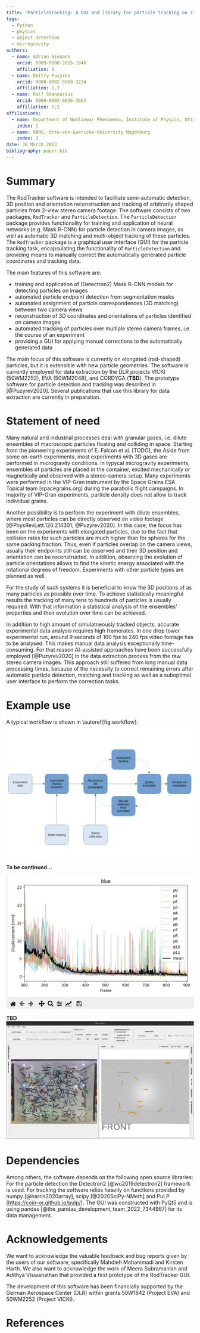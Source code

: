 ```yaml
---
title: 'ParticleTracking: A GUI and library for particle tracking on stereo camera images'
tags:
  - Python
  - physics
  - object detection
  - microgravity
authors:
  - name: Adrian Niemann
    orcid: 0009-0008-2025-1946
    affiliation: 1
  - name: Dmitry Puzyrev
    orcid: 0000-0002-9269-3224
    affiliation: 1,2
  - name: Ralf Stannarius
    orcid: 0000-0002-6836-3663
    affiliation: 1,2
affiliations:
  - name: Department of Nonlinear Phenomena, Institute of Physics, Otto-von-Guericke-University Magdeburg
    index: 1
  - name: MARS, Otto-von-Guericke-University Magdeburg
    index: 2
date: 30 March 2023
bibliography: paper.bib
---
```


# Summary

The RodTracker software is intended to facilitate semi-automatic detection, 3D position and orientation reconstruction and tracking of arbitrarily shaped particles from 2-view stereo camera footage.
The software consists of two packages, `RodTracker` and `ParticleDetection`.
The `ParticleDetection` package provides functionality for training and application of neural networks (e.g. Mask R-CNN) for particle detection in camera images, as well as automatic 3D matching and multi-object tracking of these particles. The `RodTracker` package is a graphical user interface (GUI) for the particle tracking task, encapsulating the functionality of `ParticleDetection` and providing means to manually correct the automatically generated particle coordinates and tracking data.

The main features of this software are:

- training and application of (Detectron2) Mask R-CNN models for detecting particles on images
- automated particle endpoint detection from segmentation masks
- automated assignment of particle correspondences (3D matching) between two camera views
- reconstruction of 3D coordinates and orientations of particles identified on camera images
- automated tracking of particles over multiple stereo camera frames, i.e. the course of an experiment
- providing a GUI for applying manual corrections to the automatically generated data

The main focus of this software is currently on elongated (rod-shaped) particles, but it is extensible with new particle geometries.
The software is currently employed for data extraction by the DLR projects VICKI (50WM2252), EVA (50WM2048), and CORDYGA (**TBD**).
The prototype software for particle detection and tracking was described in [@Puzyrev2020].
Several publications that use this library for data extraction are currently in preparation.

# Statement of need

Many natural and industrial processes deal with granular gases, i.e. dilute ensembles of macroscopic particles floating and colliding in space. Starting from the pioneering experiments of E. Falcon et al. [TODO], the 
Aside from some on-earth experiments, most experiments with 3D gases are performed in microgravity conditions. In typycal microgravity experiments, ensembles of particles are placed in the container, excited mechanically or magnetically and observed with a stereo-camera setup. Many experiments were performed in the VIP-Gran instrument by the Space Grains ESA Topical team [spacegrains.org] during the parabolic flight campaigns. In majority of VIP-Gran experiments, particle density does not allow to track individual grains.

Another possibility is to perform the experiment with dilute ensembles, where most particles can be directly observed on video footage [@PhysRevLett.120.214301; @Puzyrev2020]. In this case, the focus has been on the experiments with elongated particles, due to the fact that collision rates for such particles are much higher than for spheres for the same packing fraction. Thus, even if particles overlap on the camera views, usually their endpoints still can be observed and their 3D position and orientation can be reconstructed. In addition, observing the evolution of particle orientations allows to find the kinetic energy associated with the rotational degrees of freedom. Experiments with other particle types are planned as well.

For the study of such systems it is beneficial to know the 3D positions of as many particles as possible over time. To achieve statistically meaningful results the tracking of many tens to hundreds of particles is usually required. With that information a statistical analysis of the ensembles' properties and their evolution over time can be achieved.

In addition to high amount of simulatneously tracked objects, accurate experimental data analysis requires high framerates. In one drop tower experimental run, around 9 seconds of 100 fps to 240 fps video footage has to be analysed. This makes manual data analysis exceptionally time-consuming.
For that reason AI-assisted approaches have been successfully employed [@Puzyrev2020] in the data extraction process from the raw stereo camera images.
This approach still suffered from long manual data processing times, because of the necessity to correct remaining errors after automatic particle detection, matching and tracking as well as a suboptimal user interface to perform the correction tasks.

<!-- Specifically a GUI was needed that allowed users, that are partially untrained in the use of programming scripts, to perform the data correction  -->

<!-- Granular media are widely used in industrial applications [@Pong2021; @PhysRevLett.120.214301]. Their study is 

Non-spherical objects are nowadays of specific interest for research. 

The positions and velocities of individual particles are often necessary to analyze...
-->

# Example use

A typical workflow is shown in \autoref{fig:workflow}.
![Typical workflow for data extraction.\label{fig:workflow}](./workflow.png)

**To be continued...**

![Example per-frame particle displacement evaluation plot.\label{fig:eval_example}](../docs/source/images/DisplacementExample.png)

**TBD**
![stuff](../docs/source//images/3DpostTracking.png)

# Dependencies

Among others, the software depends on the following open source libraries: For the particle detection the Detectron2 [@wu2019detectron2] framework is used. For tracking the software relies heavily on functions provided by numpy [@harris2020array], scipy [@2020SciPy-NMeth] and PuLP [https://coin-or.github.io/pulp/]. The GUI was constructed with PyQt5 and is using pandas [@the_pandas_development_team_2022_7344967] for its data management.

# Acknowledgements
We want to acknowledge the valuable feedback and bug reports given by the users of our software, specifically Mahdieh Mohammadi and Kirsten Harth.
We also want to acknowledge the work of Meera Subramanian and Adithya Viswanathan that provided a first prototype of the RodTracker GUI.

The development of this software has been financially supported by the German Aerospace Center (DLR) within grants 50W1842 (Project EVA) and 50WM2252 (Project VICKI).

# References
